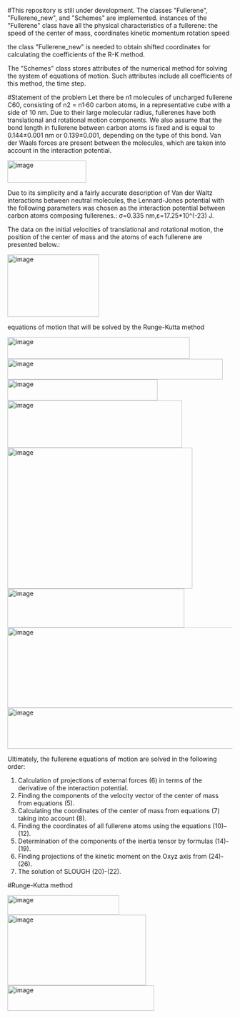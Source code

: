 #This repository is still under development. The classes "Fullerene", "Fullerene_new", and "Schemes" are implemented.
instances of the "Fullerene" class have all the physical characteristics of a fullerene: 
the speed of the center of mass, 
coordinates
kinetic momentum
rotation speed

the class "Fullerene_new" is needed to obtain shifted coordinates 
for calculating the coefficients of the R-K method.

The "Schemes" class stores attributes of the numerical method
for solving the system of equations of motion.
Such attributes include all coefficients of this method, the time step.

#Statement of the problem
Let there be n1 molecules of uncharged fullerene C60, consisting of n2 = n1·60 carbon atoms, in a representative cube with a side of 10 nm. Due to their large molecular radius, fullerenes have both translational and rotational motion components. We also assume that the bond length in fullerene between carbon atoms is fixed and is equal to 0.144±0.001 nm or 0.139±0.001, depending on the type of this bond. Van der Waals forces are present between the molecules, which are taken into account in the interaction potential.

<img width="176" height="50" alt="image" src="https://github.com/user-attachments/assets/2c6f6710-4aef-4445-8b50-97cf48c567b2" />

Due to its simplicity and a fairly accurate description of Van der Waltz interactions between neutral molecules, the Lennard-Jones potential with the following parameters was chosen as the interaction potential between carbon atoms composing fullerenes.:
σ=0.335 nm,ε=17.25*10^(-23) J.

The data on the initial velocities of translational and rotational motion, the position of the center of mass and the atoms of each fullerene are presented below.:

<img width="205" height="140" alt="image" src="https://github.com/user-attachments/assets/6e98c739-3f13-40a8-9141-88941f6c8a35" />

equations of motion that will be solved by the Runge-Kutta method

<img width="408" height="49" alt="image" src="https://github.com/user-attachments/assets/988b73fa-61cd-402f-88ff-1ccd104c6468" />


<img width="482" height="46" alt="image" src="https://github.com/user-attachments/assets/bc6a6137-f25f-40f5-8e82-9f9bedb7f417" />


<img width="336" height="47" alt="image" src="https://github.com/user-attachments/assets/85a66f09-bb29-4344-9704-1c357f777ca3" />

<img width="391" height="106" alt="image" src="https://github.com/user-attachments/assets/55a2e8df-78fe-4650-a25a-011094db872d" />



<img width="414" height="316" alt="image" src="https://github.com/user-attachments/assets/3d0e542e-f6d9-4613-ad42-cb9e2c8c4d9a" />

<img width="396" height="87" alt="image" src="https://github.com/user-attachments/assets/7c5942e7-a547-4d34-a837-b16249a5c2eb" />


<img width="566" height="180" alt="image" src="https://github.com/user-attachments/assets/ac3dee71-4590-4495-bf8c-4b4f75de9803" />


<img width="615" height="92" alt="image" src="https://github.com/user-attachments/assets/4de508bf-1a43-4f77-b6c9-eb5d511919c5" />


Ultimately, the fullerene equations of motion are solved in the following order:
1. Calculation of projections of external forces (6) in terms of the derivative of the interaction potential.
2. Finding the components of the velocity vector of the center of mass from equations (5).
3. Calculating the coordinates of the center of mass from equations (7) taking into account (8).
4. Finding the coordinates of all fullerene atoms using the equations (10)–(12).
5. Determination of the components of the inertia tensor by formulas (14)-(19).
6. Finding projections of the kinetic moment on the Oxyz axis from (24)-(26).
7. The solution of SLOUGH (20)-(22).

#Runge-Kutta method

<img width="250" height="44" alt="image" src="https://github.com/user-attachments/assets/775bd142-97f1-4636-99ed-06de04642980" />

<img width="310" height="158" alt="image" src="https://github.com/user-attachments/assets/a6a712b1-28cf-4994-a2f5-d4f2895e900a" />

<img width="328" height="57" alt="image" src="https://github.com/user-attachments/assets/d79aaf13-0bec-4d84-95a9-da037beb8c6c" />











